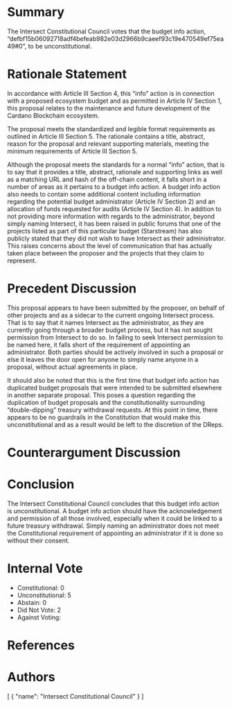 
# Summary

The Intersect Constitutional Council votes that the budget info action, “defbf15b06092718adf4befeab982e03d2966b9caeef93c19e470549ef75ea49#0”, to be unconstitutional.

# Rationale Statement

In accordance with Article III Section 4, this “info” action is in connection with a proposed ecosystem budget and as permitted in Article IV Section 1, this proposal relates to the maintenance and future development of the Cardano Blockchain ecosystem. 

The proposal meets the standardized and legible format requirements as outlined in Article III Section 5. The rationale contains a title, abstract, reason for the proposal and relevant supporting materials, meeting the minimum requirements of Article III Section 5.

Although the proposal meets the standards for a normal “info” action, that is to say that it provides a title, abstract, rationale and supporting links as well as a matching URL and hash of the off-chain content, it falls short in a number of areas as it pertains to a budget info action. A budget info action also needs to contain some additional content including information regarding the potential budget administrator (Article IV Section 2) and an allocation of funds requested for audits (Article IV Section 4). In addition to not providing more information with regards to the administrator, beyond simply naming Intersect, it has been raised in public forums that one of the projects listed as part of this particular budget (Starstream) has also publicly stated that they did not wish to have Intersect as their administrator. This raises concerns about the level of communication that has actually taken place between the proposer and the projects that they claim to represent.

# Precedent Discussion

This proposal appears to have been submitted by the proposer, on behalf of other projects and as a sidecar to the current ongoing Intersect process. That is to say that it names Intersect as the administrator, as they are currently going through a broader budget process, but it has not sought permission from Intersect to do so. In failing to seek Intersect permission to be named here, it falls short of the requirement of appointing an administrator. Both parties should be actively involved in such a proposal or else it leaves the door open for anyone to simply name anyone in a proposal, without actual agreements in place.

It should also be noted that this is the first time that  budget info action has duplicated budget proposals that were intended to be submitted elsewhere in another separate proposal. This poses a question regarding the duplication of budget proposals and the constitutionality surrounding “double-dipping” treasury withdrawal requests. At this point in time, there appears to be no guardrails in the Constitution that would make this unconstitutional and as a result would be left to the discretion of the DReps.

# Counterargument Discussion



# Conclusion

The Intersect Constitutional Council concludes that this budget info action is unconstitutional. A budget info action should have the acknowledgement and permission of all those involved, especially when it could be linked to a future treasury withdrawal. Simply naming an administrator does not meet the Constitutional requirement of appointing an administrator if it is done so without their consent.

# Internal Vote

- Constitutional: 0
- Unconstitutional: 5
- Abstain: 0
- Did Not Vote: 2
- Against Voting: 

# References



# Authors

[
  {
    "name": "Intersect Constitutional Council"
  }
]

